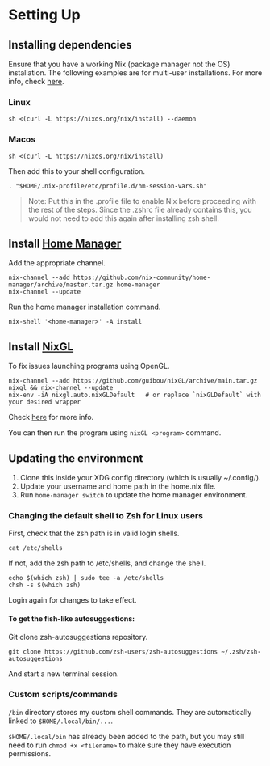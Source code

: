 # Setting Up

## Installing dependencies

Ensure that you have a working Nix (package manager not the OS) installation.
The following examples are for multi-user installations. For more info, check [here](https://nixos.org/download#nix-install-linux).

### Linux
```
sh <(curl -L https://nixos.org/nix/install) --daemon
```

### Macos
```
sh <(curl -L https://nixos.org/nix/install)
```

Then add this to your shell configuration.
```
. "$HOME/.nix-profile/etc/profile.d/hm-session-vars.sh"
```

> Note: Put this in the .profile file to enable Nix before proceeding with the rest of the steps. Since the .zshrc file already contains this, you would not need to add this again after installing zsh shell.

## Install [Home Manager](https://nix-community.github.io/home-manager/index.html#sec-install-standalone)
Add the appropriate channel.
```
nix-channel --add https://github.com/nix-community/home-manager/archive/master.tar.gz home-manager
nix-channel --update
```

Run the home manager installation command.
```
nix-shell '<home-manager>' -A install
```

## Install [NixGL](https://github.com/nix-community/nixGL)
To fix issues launching programs using OpenGL.
```
nix-channel --add https://github.com/guibou/nixGL/archive/main.tar.gz nixgl && nix-channel --update
nix-env -iA nixgl.auto.nixGLDefault   # or replace `nixGLDefault` with your desired wrapper
```
Check [here](https://github.com/nix-community/nixGL?tab=readme-ov-file#nix-channel-recommended) for more info.

You can then run the program using `nixGL <program>` command.

## Updating the environment
1. Clone this inside your XDG config directory (which is usually ~/.config/).
2. Update your username and home path in the home.nix file.
3. Run `home-manager switch` to update the home manager environment.

### Changing the default shell to Zsh for Linux users
First, check that the zsh path is in valid login shells.
```
cat /etc/shells
```

If not, add the zsh path to /etc/shells, and change the shell.
```
echo $(which zsh) | sudo tee -a /etc/shells
chsh -s $(which zsh)
```
Login again for changes to take effect.

#### To get the fish-like autosuggestions:

Git clone zsh-autosuggestions repository.
```
git clone https://github.com/zsh-users/zsh-autosuggestions ~/.zsh/zsh-autosuggestions
```
And start a new terminal session.

### Custom scripts/commands
`/bin` directory stores my custom shell commands. They are automatically linked to `$HOME/.local/bin/...`.

`$HOME/.local/bin` has already been added to the path, but you may still need to run `chmod +x <filename>` to make sure they have execution permissions.
